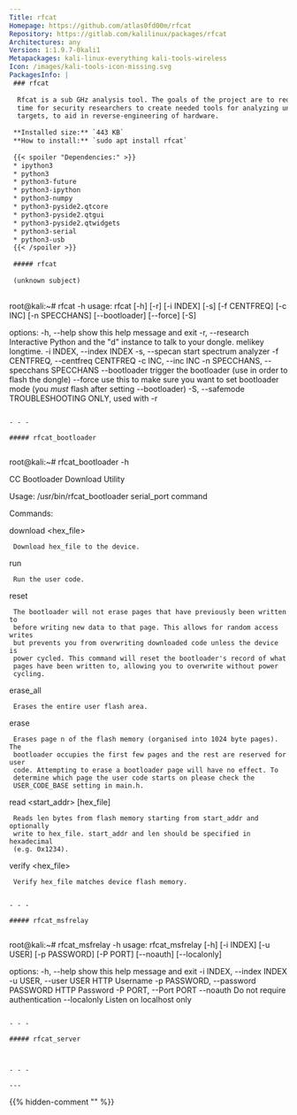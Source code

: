 ```yaml
---
Title: rfcat
Homepage: https://github.com/atlas0fd00m/rfcat
Repository: https://gitlab.com/kalilinux/packages/rfcat
Architectures: any
Version: 1:1.9.7-0kali1
Metapackages: kali-linux-everything kali-tools-wireless 
Icon: /images/kali-tools-icon-missing.svg
PackagesInfo: |
 ### rfcat
 
  Rfcat is a sub GHz analysis tool. The goals of the project are to reduce the
  time for security researchers to create needed tools for analyzing unknown
  targets, to aid in reverse-engineering of hardware.
 
 **Installed size:** `443 KB`  
 **How to install:** `sudo apt install rfcat`  
 
 {{< spoiler "Dependencies:" >}}
 * ipython3
 * python3
 * python3-future
 * python3-ipython
 * python3-numpy
 * python3-pyside2.qtcore
 * python3-pyside2.qtgui
 * python3-pyside2.qtwidgets
 * python3-serial
 * python3-usb
 {{< /spoiler >}}
 
 ##### rfcat
 
 (unknown subject)
 
 ```
 root@kali:~# rfcat -h
 usage: rfcat [-h] [-r] [-i INDEX] [-s] [-f CENTFREQ] [-c INC] [-n SPECCHANS]
              [--bootloader] [--force] [-S]
 
 options:
   -h, --help            show this help message and exit
   -r, --research        Interactive Python and the "d" instance to talk to
                         your dongle. melikey longtime.
   -i INDEX, --index INDEX
   -s, --specan          start spectrum analyzer
   -f CENTFREQ, --centfreq CENTFREQ
   -c INC, --inc INC
   -n SPECCHANS, --specchans SPECCHANS
   --bootloader          trigger the bootloader (use in order to flash the
                         dongle)
   --force               use this to make sure you want to set bootloader mode
                         (you *must* flash after setting --bootloader)
   -S, --safemode        TROUBLESHOOTING ONLY, used with -r
 ```
 
 - - -
 
 ##### rfcat_bootloader
 
 
 ```
 root@kali:~# rfcat_bootloader -h
 
 CC Bootloader Download Utility
 
 Usage:  /usr/bin/rfcat_bootloader serial_port command
 
 Commands:
 
   download <hex_file>
 
     Download hex_file to the device.
     
   run
 
     Run the user code.
     
   reset
 
     The bootloader will not erase pages that have previously been written to
     before writing new data to that page. This allows for random access writes
     but prevents you from overwriting downloaded code unless the device is
     power cycled. This command will reset the bootloader's record of what
     pages have been written to, allowing you to overwrite without power 
     cycling.
     
   erase_all
 
     Erases the entire user flash area.
     
   erase <n>
 
     Erases page n of the flash memory (organised into 1024 byte pages). The
     bootloader occupies the first few pages and the rest are reserved for user
     code. Attempting to erase a bootloader page will have no effect. To
     determine which page the user code starts on please check the
     USER_CODE_BASE setting in main.h.
     
   read <start_addr> <len> [hex_file]
 
     Reads len bytes from flash memory starting from start_addr and optionally
     write to hex_file. start_addr and len should be specified in hexadecimal 
     (e.g. 0x1234).
 
   verify <hex_file>
 
     Verify hex_file matches device flash memory.
   
 ```
 
 - - -
 
 ##### rfcat_msfrelay
 
 
 ```
 root@kali:~# rfcat_msfrelay -h
 usage: rfcat_msfrelay [-h] [-i INDEX] [-u USER] [-p PASSWORD] [-P PORT]
                       [--noauth] [--localonly]
 
 options:
   -h, --help            show this help message and exit
   -i INDEX, --index INDEX
   -u USER, --user USER  HTTP Username
   -p PASSWORD, --password PASSWORD
                         HTTP Password
   -P PORT, --Port PORT
   --noauth              Do not require authentication
   --localonly           Listen on localhost only
 ```
 
 - - -
 
 ##### rfcat_server
 
 
 
 - - -
 
---
```

{{% hidden-comment "<!--Do not edit anything above this line-->" %}}
